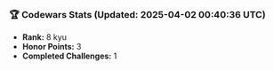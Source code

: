 ### 🏆 Codewars Stats (Updated: 2025-04-02 00:40:36 UTC)

- **Rank:** 8 kyu
- **Honor Points:** 3
- **Completed Challenges:** 1
